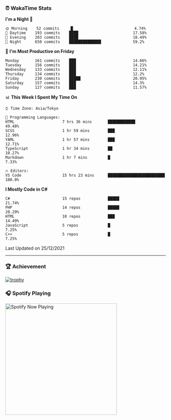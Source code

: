 ### ⏰ WakaTime Stats


<!--START_SECTION:waka-->
**I'm a Night 🦉** 

```text
🌞 Morning    52 commits     █                           4.74% 
🌆 Daytime    193 commits    ████                        17.58% 
🌃 Evening    203 commits    ████                        18.49% 
🌙 Night      650 commits    ██████████████              59.2%

```
📅 **I'm Most Productive on Friday** 

```text
Monday       161 commits    ███                         14.66% 
Tuesday      156 commits    ███                         14.21% 
Wednesday    133 commits    ███                         12.11% 
Thursday     134 commits    ███                         12.2% 
Friday       230 commits    █████                       20.95% 
Saturday     157 commits    ███                         14.3% 
Sunday       127 commits    ███                         11.57%

```


📊 **This Week I Spent My Time On** 

```text
⌚︎ Time Zone: Asia/Tokyo

💬 Programming Languages: 
HTML                     7 hrs 36 mins       ████████████                49.48% 
SCSS                     1 hr 59 mins        ███                         12.96% 
YAML                     1 hr 57 mins        ███                         12.71% 
TypeScript               1 hr 34 mins        ██                          10.27% 
Markdown                 1 hr 7 mins         █                           7.33%

🔥 Editors: 
VS Code                  15 hrs 23 mins      █████████████████████████   100.0%

```

**I Mostly Code in C#** 

```text
C#                       15 repos            █████                       21.74% 
PHP                      14 repos            █████                       20.29% 
HTML                     10 repos            ███                         14.49% 
JavaScript               5 repos             █                           7.25% 
C++                      5 repos             █                           7.25%

```



 Last Updated on 25/12/2021
<!--END_SECTION:waka-->

---

### 🏆 Achievement

[![trophy](https://github-profile-trophy.vercel.app/?username=Slime-hatena&theme=flat&no-bg=true&no-frame=true&column=8)](https://github.com/ryo-ma/github-profile-trophy)

### 🎧 Spotify Playing

[<img src="https://spotify-now-playing-slime-hatena.vercel.app/api/spotify-playing" alt="Spotify Now Playing" width="350" />](https://open.spotify.com/user/slime_hatena)

<!--
**Slime-hatena/Slime-hatena** is a ✨ _special_ ✨ repository because its `README.md` (this file) appears on your GitHub profile.

Here are some ideas to get you started:

- 🔭 I’m currently working on ...
- 🌱 I’m currently learning ...
- 👯 I’m looking to collaborate on ...
- 🤔 I’m looking for help with ...
- 💬 Ask me about ...
- 📫 How to reach me: ...
- 😄 Pronouns: ...
- ⚡ Fun fact: ...
-->
